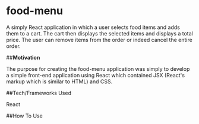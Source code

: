 # food-menu

A simply React application in which a user selects food items and adds them to a cart. The cart then displays the selected items
and displays a total price. The user can remove items from the order or indeed cancel the entire order.

##**Motivation**

The purpose for creating the food-menu application was simply to develop a simple front-end application using React which
contained JSX (React's markup which is similar to HTML) and CSS. 

##Tech/Frameworks Used

React

##How To Use
